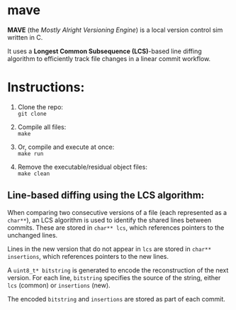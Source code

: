 # mave 
**MAVE** (the *Mostly Alright Versioning Engine*) is a local version control sim written in C.

It uses a **Longest Common Subsequence (LCS)**-based line diffing algorithm to efficiently track file changes in a linear commit workflow.

# Instructions:
1. Clone the repo:  
`git clone`  

2. Compile all files:  
`make`

3. Or, compile and execute at once:  
`make run`

4. Remove the executable/residual object files:  
`make clean`

## Line-based diffing using the LCS algorithm: 

When comparing two consecutive versions of a file (each represented as a `char**`), an LCS algorithm is used to identify the shared lines between commits. These are stored in `char** lcs`, which references pointers to the unchanged lines.

Lines in the new version that do not appear in `lcs` are stored in `char** insertions`, which references pointers to the new lines.

A `uint8_t* bitstring` is generated to encode the reconstruction of the next version. For each line, `bitstring` specifies the source of the string, either `lcs` (common) or `insertions` (new).

The encoded `bitstring` and `insertions` are stored as part of each commit.
